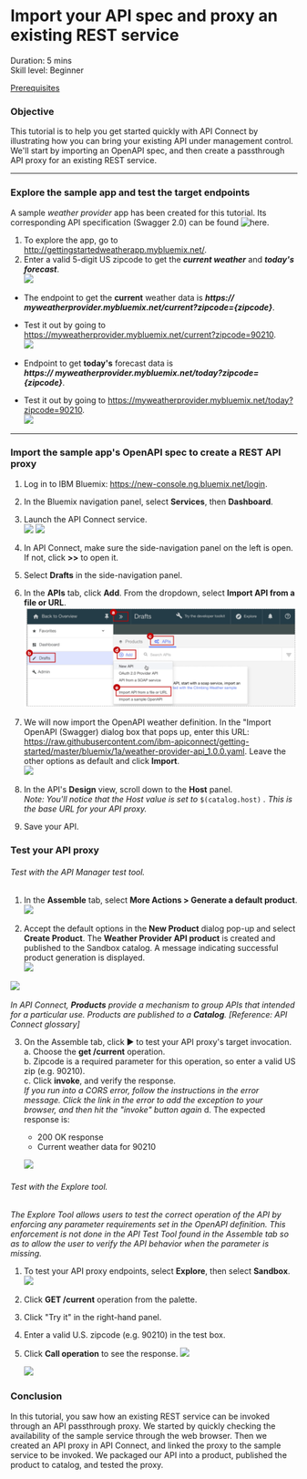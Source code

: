 # Import your API spec and proxy an existing REST service
Duration: 5 mins  
Skill level: Beginner  

<a href="https://github.com/ibm-apiconnect/getting-started/tree/master/bluemix/0-prereq" target="blank">Prerequisites</a>

### Objective
This tutorial is to help you get started quickly with API Connect by illustrating how you can bring your existing API under management control. We'll start by importing an OpenAPI spec, and then create a passthrough API proxy for an existing REST service.

---


### Explore the sample app and test the target endpoints
A sample _weather provider_ app has been created for this tutorial. Its corresponding API specification (Swagger 2.0) can be found ![here](https://raw.githubusercontent.com/ibm-apiconnect/getting-started/master/bluemix/1a/weather-provider-api_1.0.0.yaml).
1. To explore the app, go to http://gettingstartedweatherapp.mybluemix.net/.  
2. Enter a valid 5-digit US zipcode to get the _**current weather**_ and _**today's forecast**_.  
![](images/explore-weatherapp-1.png)

  - The endpoint to get the **current** weather data is _**https:// myweatherprovider<span></span>.mybluemix.net/current?zipcode={zipcode}**_.
  - Test it out by going to https://myweatherprovider.mybluemix.net/current?zipcode=90210.  
  ![](images/explore-weatherapp-2.png)

  - Endpoint to get **today's** forecast data is  
   _**https:// myweatherprovider<span></span>.mybluemix.net/today?zipcode={zipcode}**_.
  - Test it out by going to https://myweatherprovider.mybluemix.net/today?zipcode=90210.  
  ![](images/explore-weatherapp-3.png)


---

### Import the sample app's OpenAPI spec to create a REST API proxy
1. Log in to IBM Bluemix: https://new-console.ng.bluemix.net/login.
2. In the Bluemix navigation panel, select **Services**, then **Dashboard**.
3. Launch the API Connect service.  
   ![](images/login-1.png)   ![](images/login-2.png)  
  
4. In API Connect, make sure the side-navigation panel on the left is open. If not, click **>>** to open it.  
5. Select **Drafts** in the side-navigation panel.   
6. In the **APIs** tab, click **Add**. From the dropdown, select **Import API from a file or URL**.  
     ![](images/import-1.png) 
 
7. We will now import the OpenAPI weather definition. In the "Import OpenAPI (Swagger) dialog box that pops up, enter this URL:
https://raw.githubusercontent.com/ibm-apiconnect/getting-started/master/bluemix/1a/weather-provider-api_1.0.0.yaml. Leave the other options as default and click **Import**.  
    ![](images/import-2.png)  

8. In the API's **Design** view, scroll down to the **Host** panel.   
_Note: You'll notice that the Host value is set to_ ```$(catalog.host)``` _. This is the base URL for your API proxy._
9. Save your API.


### Test your API proxy
###### Test with the _API Manager test tool_.
1. In the **Assemble** tab, select **More Actions > Generate a default product**.  
  ![](/bluemix/1a/images/generate-default-product-1.png)   
  
2. Accept the default options in the **New Product** dialog pop-up and select **Create Product**. The **Weather Provider API product** is created and published to the Sandbox catalog. A message indicating successful product generation is displayed.  
  ![](/bluemix/1a/images/generate-default-product-2.png)  
  
  ![](/bluemix/1a/images/generate-default-product-3.png) 

  _In API Connect, **Products** provide a mechanism to  group APIs that intended for a particular use. Products are published to a **Catalog**.  [Reference: API Connect glossary]_

3. On the Assemble tab, click ► to test your API proxy's target invocation.
  a. Choose the **get /current** operation.  
  b. Zipcode is a required parameter for this operation, so enter a valid US zip (e.g. 90210).  
  c. Click **invoke**, and verify the response.  
  _If you run into a CORS error, follow the instructions in the error message. Click the link in the error to add the exception to your browser, and then hit the "invoke" button again_
  d. The expected response is:  
    - 200 OK response
    - Current weather data for 90210  

    ![](/bluemix/1b/images/test-invoke-1.png)


###### Test with the _Explore tool_.
_The Explore Tool allows users to test the correct operation of the API by enforcing any parameter requirements set in the OpenAPI definition. This enforcement is not done in the API Test Tool found in the Assemble tab so as to allow the user to verify the API behavior when the parameter is missing._

1. To test your API proxy endpoints, select **Explore**, then select **Sandbox**.
    ![](images/test-explore-1.png)
2. Click **GET /current** operation from the palette.
3. Click "Try it" in the right-hand panel.  
4. Enter a valid U.S. zipcode (e.g. 90210) in the test box.
5. Click **Call operation** to see the response.
  ![](images/test-explore-2.png)

    ![](images/test-explore-3.png)


### Conclusion
In this tutorial, you saw how an existing REST service can be invoked through an API passthrough proxy. We started by quickly checking the availability of the sample service through the web browser. Then we created an API proxy in API Connect, and linked the proxy to the sample service to be invoked. We packaged our API into a product, published the product to catalog, and tested the proxy.

